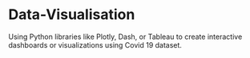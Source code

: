 # Data-Visualisation
Using Python libraries like Plotly, Dash, or Tableau to create interactive dashboards or visualizations using Covid 19 dataset.
